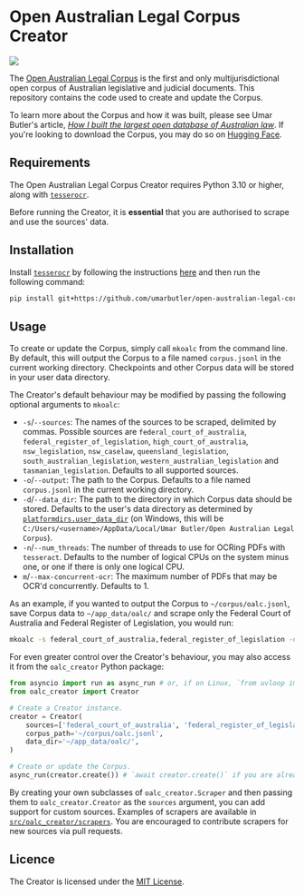 # Open Australian Legal Corpus Creator
<a href="https://github.com/umarbutler/open-australian-legal-corpus-creator" alt="Release"><img src="https://img.shields.io/badge/release-v3.1.0-green"></a>

The [Open Australian Legal Corpus](https://huggingface.co/datasets/umarbutler/open-australian-legal-corpus) is the first and only multijurisdictional open corpus of Australian legislative and judicial documents. This repository contains the code used to create and update the Corpus.

To learn more about the Corpus and how it was built, please see Umar Butler's article, [*How I built the largest open database of Australian law*](https://umarbutler.com/how-i-built-the-largest-open-database-of-australian-law/). If you're looking to download the Corpus, you may do so on [Hugging Face](https://huggingface.co/datasets/umarbutler/open-australian-legal-corpus).

## Requirements
The Open Australian Legal Corpus Creator requires Python 3.10 or higher, along with [`tesserocr`](https://github.com/sirfz/tesserocr).

Before running the Creator, it is **essential** that you are authorised to scrape and use the sources' data.

## Installation
Install [`tesserocr`](https://github.com/sirfz/tesserocr) by following the instructions [here](https://github.com/sirfz/tesserocr?tab=readme-ov-file#installation) and then run the following command:
```bash
pip install git+https://github.com/umarbutler/open-australian-legal-corpus-creator
```

## Usage
To create or update the Corpus, simply call `mkoalc` from the command line. By default, this will output the Corpus to a file named `corpus.jsonl` in the current working directory. Checkpoints and other Corpus data will be stored in your user data directory.

The Creator's default behaviour may be modified by passing the following optional arguments to `mkoalc`:
* `-s`/`--sources`: The names of the sources to be scraped, delimited by commas. Possible sources are `federal_court_of_australia`, `federal_register_of_legislation`, `high_court_of_australia`, `nsw_legislation`, `nsw_caselaw`, `queensland_legislation`, `south_australian_legislation`, `western_australian_legislation` and `tasmanian_legislation`. Defaults to all supported sources.
* `-o`/`--output`: The path to the Corpus. Defaults to a file named `corpus.jsonl` in the current working directory.
* `-d`/`--data_dir`: The path to the directory in which Corpus data should be stored. Defaults to the user's data directory as determined by [`platformdirs.user_data_dir`](https://github.com/platformdirs/platformdirs#the-problem) (on Windows, this will be `C:/Users/<username>/AppData/Local/Umar Butler/Open Australian Legal Corpus`).
* `-n`/`--num_threads`: The number of threads to use for OCRing PDFs with `tesseract`. Defaults to the number of logical CPUs on the system minus one, or one if there is only one logical CPU.
* `m`/`--max-concurrent-ocr`: The maximum number of PDFs that may be OCR'd concurrently. Defaults to 1.

As an example, if you wanted to output the Corpus to `~/corpus/oalc.jsonl`, save Corpus data to `~/app_data/oalc/` and scrape only the Federal Court of Australia and Federal Register of Legislation, you would run:
```bash
mkoalc -s federal_court_of_australia,federal_register_of_legislation -o ~/corpus/oalc.jsonl -d ~/app_data/oalc/
```

For even greater control over the Creator's behaviour, you may also access it from the `oalc_creator` Python package:
```python
from asyncio import run as async_run # or, if on Linux, `from uvloop import run as async_run`.
from oalc_creator import Creator

# Create a Creator instance.
creator = Creator(
    sources=['federal_court_of_australia', 'federal_register_of_legislation'],
    corpus_path='~/corpus/oalc.jsonl',
    data_dir='~/app_data/oalc/',
)

# Create or update the Corpus.
async_run(creator.create()) # `await creator.create()` if you are already in an event loop (eg, in a Jupyter notebook).
```

By creating your own subclasses of `oalc_creator.Scraper` and then passing them to `oalc_creator.Creator` as the `sources` argument, you can add support for custom sources. Examples of scrapers are available in [`src/oalc_creator/scrapers`](src/oalc_creator/scrapers). You are encouraged to contribute scrapers for new sources via pull requests.

## Licence
The Creator is licensed under the [MIT License](LICENCE).